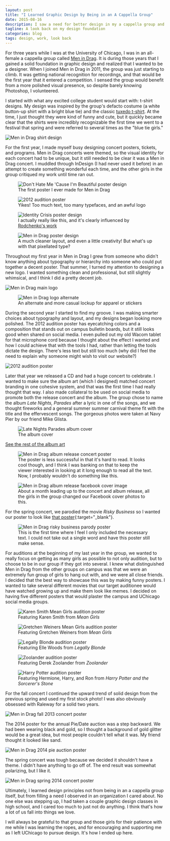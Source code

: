 ```yaml
---
layout: post
title: "I Learned Graphic Design by Being in an A Cappella Group"
date: 2015-08-16
description: I saw a need for better design in my a cappella group and stepped up. Here, I take a look at all the work I did for the group and how it taught me design basics
tagline: A look back on my design foundation
categories: blog
tags: design, work, look back
---
```


For three years while I was at the University of Chicago, I was in an all-female a cappella group called <a href="http://menindrag.org/" target="_blank">Men in Drag</a>. It is during those years that I gained a solid foundation in graphic design and realized that I wanted to be a designer. When I joined Men in Drag in 2011, the group was just starting to climb. It was getting national recognition for recordings, and that would be the first year that it entered a competition. I sensed the group would benefit from a more polished visual presence, so despite barely knowing Photoshop, I volunteered. 


I started with what any excited college student would start with: t-shirt designs. My design was inspired by the group's defacto costume (a white button-up shirt with a bright blue tie) and the classic <a href="http://www.theshirtlist.com/wp-content/uploads/2014/03/tuxedo-tshirt-front.jpg" target="_blank">tuxedo t-shirt</a>. At the time, I just thought they were kind of funny and cute, but it quickly became clear that the shirts were incredibly recognizable the first time we went to a festival that spring and were referred to several times as the "blue tie girls."

<img src="/img/mid-shirts.jpg" alt="Men in Drag shirt design">

For the first year, I made myself busy designing concert posters, tickets, and programs. Men in Drag concerts were themed, so the visual identity for each concert had to be unique, but it still needed to be clear it was a Men in Drag concert. I muddled through InDesign (I had never used it before) in an attempt to create something wonderful each time, and the other girls in the group critiqued my work until time ran out.

<figure>
	<img src="/img/mid-beautiful.jpg" alt="Don't Hate Me 'Cause I'm Beautiful poster design">
	<figcaption>The first poster I ever made for Men in Drag</figcaption>
</figure>

<figure>
	<img src="/img/mid-auditions-2012.jpg" alt="2012 audition poster">
	<figcaption>Yikes! Too much text, too many typefaces, and an awful logo</figcaption>
</figure>

<figure>
	<img src="/img/mid-identity-crisis.jpg" alt="Identity Crisis poster design">
	<figcaption>I actually really like this, and it's clearly influenced by <a href="http://metropolis.co.jp/arts/files/2010/05/842-AE-art.jpg" target="_blank">Rodchenko's work</a></figcaption>
</figure>

<figure>
	<img src="/img/mid-pie.jpg" alt="Men in Drag poster design">
	<figcaption>A much cleaner layout, and even a little creativity! But what's up with that pixellated type?</figcaption>
</figure>

Throughout my first year in Men in Drag I grew from someone who didn't know anything about typography or hierarchy into someone who could put together a decent poster. That summer, I turned my attention to designing a new logo. I wanted something clean and professional, but still slightly whimsical, and I think I did a pretty decent job. 

<img src="/img/mid-identity-main.png" alt="Men in Drag main logo">

<figure>
	<img src="/img/mid-identity-slogan.png" alt="Men in Drag logo alternate">
	<figcaption>An alternate and more casual lockup for apparel or stickers</figcaption>
</figure>

During the second year I started to find my groove. I was making smarter choices about typography and layout, and my designs began looking more polished. The 2012 audition poster has eyecatching colors and a composition that stands out on campus bulletin boards, but it still looks good when shared on social media. I even pulled out my old Wacom tablet for that microphone cord because I thought about the effect I wanted and how I could achieve that with the tools I had, rather than letting the tools dictate the design. There's less text but still too much (why did I feel the need to explain why someone might wish to visit our website?)

<img src="/img/mid-auditions-2013.jpg" alt="2012 audition poster">


Later that year we released a CD and had a huge concert to celebrate. I wanted to make sure the album art (which I designed) matched concert branding in one cohesive system, and that was the first time I had really thought that way. I also made collateral to be used on social media to promote both the release concert and the album. The group chose to name the album *Late Nights, Parades* after a lyric in one of the songs, and we thought fireworks and a general summer summer carnival theme fit with the title and the effervescent songs. The gorgeous photos were taken at Navy Pier by our friend Mike Glista.

<figure>
	<img src="/img/mid-album-cover.jpg" alt="Late Nights Parades album cover">
	<figcaption>The album cover</figcaption>
</figure>

<a href="#" class="button">See the rest of the album art</a>

<figure>
	<img src="/img/mid-album-poster.jpg" alt="Men in Drag album release concert poster">
	<figcaption>The poster is less successful in that it's hard to read. It looks cool though, and I think I was banking on that to keep the viewer interested in looking at it long enough to read all the text. Now, I probably wouldn't do something like this.</figcaption>
</figure>

<figure>
	<img src="/img/mid-lnp-fb-cover.jpg" alt="Men in Drag album release facebook cover image">
	<figcaption>About a month leading up to the concert and album release, all the girls in the group changed our Facebook cover photos to this.</figcaption>
</figure>

For the spring concert, we parodied the movie *Risky Business* so I wanted our poster to look like [that poster](http://t2.gstatic.com/images?q=tbn:ANd9GcQK-QpHJiMSSeqedvil3plBXOpNx-7lkgBGESc6j5RBtIJxoxqy){:target="_blank"}.

<figure>
	<img src="/img/mid-risky.jpg" alt="Men in Drag risky business parody poster">
	<figcaption>This is the first time where I feel I only included the necessary text. I could not take out a single word and have this poster still make sense.</figcaption>
</figure>

For auditions at the beginning of my last year in the group, we wanted to really focus on getting as many girls as possible to not only audition, but to choose to be in our group if they got into several. I knew what distinguished Men in Drag from the other groups on campus was that we were an extremely fun group of girls to hang out with, and we were all close friends. I decided that the best way to showcase this was by making funny posters. I wanted to take several different movies that our target auditionee would have watched growing up and make them look like memes. I decided on having five different posters that would plaster the campus and UChicago social media groups.

<figure>
	<img src="/img/mid-auditions-espn.jpg" alt="Karen Smith Mean Girls audition poster">
	<figcaption>Featuring Karen Smith from <em>Mean Girls</em></figcaption>
</figure>

<figure>
	<img src="/img/mid-auditions-feminism.jpg" alt="Gretchen Weiners Mean Girls audition poster">
	<figcaption>Featuring Gretchen Weiners from <em>Mean Girls</em></figcaption>
</figure>

<figure>
	<img src="/img/mid-auditions-endorphins.jpg" alt="Legally Blonde audition poster">
	<figcaption>Featuring Elle Woods from <em>Legally Blonde</em></figcaption>
</figure>

<figure>
	<img src="/img/mid-auditions-zoolander.jpg" alt="Zoolander audition poster">
	<figcaption>Featuring Derek Zoolander from <em>Zoolander</em></figcaption>
</figure>

<figure>
	<img src="/img/mid-auditions-hp.jpg" alt="Harry Potter audition poster">
	<figcaption>Featuring Hermione, Harry, and Ron from <em>Harry Potter and the Sorcerer's Stone</em></figcaption>
</figure>

For the fall concert I continued the upward trend of solid design from the previous spring and used my first stock photo! I was also obviously obsessed with Raleway for a solid two years.

<img src="/img/mid-oh-no.jpg" alt="Men in Drag fall 2013 concert poster">

The 2014 poster for the annual Pie/Date auction was a step backward. We had been wearing black and gold, so I thought a background of gold glitter would be a great idea, but most people couldn't tell what it was. My friend thought it looked like sand. 

<img src="/img/mid-pie-2014.jpg" alt="Men in Drag 2014 pie auction poster">

The spring concert was tough because we decided it shouldn't have a theme. I didn't have anything to go off of. The end result was somewhat polarizing, but I like it. 

<img src="/img/mid-spring.jpg" alt="Men in Drag spring 2014 concert poster">

Ultimately, I learned design principles not from being in an a cappella group itself, but from filling a need I observed in an organization I cared about. No one else was stepping up, I had taken a couple graphic design classes in high school, and I cared too much to just not do anything. I think that's how a lot of us fall into things we love. 

I will always be grateful to that group and those girls for their patience with me while I was learning the ropes, and for encouraging and supporting me as I left UChicago to pursue design. It's how I ended up here.